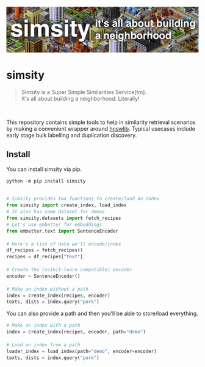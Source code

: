 ![](docs/landing.png)

# simsity

> Simsity is a Super Simple Similarities Service[tm]. <br>
> It's all about building a neighborhood. Literally! <br>

<br>

This repository contains simple tools to help in similarity retrieval scenarios
by making a convenient wrapper around [hnswlib](https://github.com/nmslib/hnswlib/blob/master/examples/python/EXAMPLES.md).
Typical usecases include early stage bulk labelling and duplication discovery.

## Install

You can install simsity via pip.

```
python -m pip install simsity
```

```python

# Simsity provides two functions to create/load an index
from simsity import create_index, load_index
# It also has some dataset for demos 
from simsity.datasets import fetch_recipes
# Let's use embetter for embeddings 
from embetter.text import SentenceEncoder

# Here's a list of data we'll encode/index
df_recipes = fetch_recipes()
recipes = df_recipes["text"]

# Create the (scikit-learn compatible) encoder
encoder = SentenceEncoder()

# Make an index without a path
index = create_index(recipes, encoder)
texts, dists = index.query("pork")
```

You can also provide a path and then you'll be able to store/load everything.

```python
# Make an index with a path
index = create_index(recipes, encoder, path="demo")

# Load an index from a path
loader_index = load_index(path="demo", encoder=encoder)
texts, dists = index.query("pork")
```
